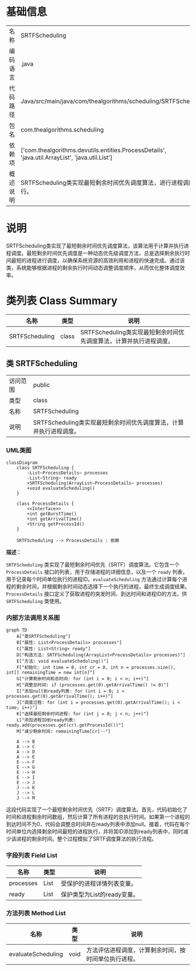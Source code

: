 # 基础信息

|      |      |
|------|------|
| 名称 | SRTFScheduling |
| 编码语言 | .java |
| 代码路径 | Java/src/main/java/com/thealgorithms/scheduling/SRTFScheduling.java |
| 包名 | com.thealgorithms.scheduling |
| 依赖项 | ['com.thealgorithms.devutils.entities.ProcessDetails', 'java.util.ArrayList', 'java.util.List'] |
| 概述说明 | SRTFScheduling类实现最短剩余时间优先调度算法，进行进程调度计算与执行。 |

# 说明

SRTFScheduling类实现了最短剩余时间优先调度算法，该算法用于计算并执行进程调度。最短剩余时间优先调度是一种动态优先级调度方法，总是选择剩余执行时间最短的进程进行调度，以确保系统资源的高效利用和进程的快速完成。通过该类，系统能够根据进程的剩余执行时间动态调整调度顺序，从而优化整体调度效率。

# 类列表 Class Summary

| 名称   | 类型  | 说明 |
|-------|------|-------------|
| SRTFScheduling | class | SRTFScheduling类实现最短剩余时间优先调度算法，计算并执行进程调度。 |



## 类 SRTFScheduling

|      |      |
|------|------|
| 访问范围 | public |
| 类型 | class |
| 名称 | SRTFScheduling |
| 说明 | SRTFScheduling类实现最短剩余时间优先调度算法，计算并执行进程调度。 |


### UML类图

```mermaid
classDiagram
    class SRTFScheduling {
        -List~ProcessDetails~ processes
        -List~String~ ready
        +SRTFScheduling(ArrayList~ProcessDetails~ processes)
        +void evaluateScheduling()
    }

    class ProcessDetails {
        <<Interface>>
        +int getBurstTime()
        +int getArrivalTime()
        +String getProcessId()
    }

    SRTFScheduling --> ProcessDetails : 依赖
```

**描述：**

`SRTFScheduling` 类实现了最短剩余时间优先（SRTF）调度算法。它包含一个 `ProcessDetails` 接口的列表，用于存储进程的详细信息，以及一个 `ready` 列表，用于记录每个时间单位执行的进程ID。`evaluateScheduling` 方法通过计算每个进程的剩余时间，并根据剩余时间动态选择下一个执行的进程，最终生成调度结果。`ProcessDetails` 接口定义了获取进程的突发时间、到达时间和进程ID的方法，供 `SRTFScheduling` 类使用。


### 内部方法调用关系图

```mermaid
graph TD
    A["类SRTFScheduling"]
    B["属性: List<ProcessDetails> processes"]
    C["属性: List<String> ready"]
    D["构造方法: SRTFScheduling(ArrayList<ProcessDetails> processes)"]
    E["方法: void evaluateScheduling()"]
    F["初始化: int time = 0, int cr = 0, int n = processes.size(), int[] remainingTime = new int[n]"]
    G["计算剩余时间和总时间: for (int i = 0; i < n; i++)"]
    H["调整总时间: if (processes.get(0).getArrivalTime() != 0)"]
    I["添加null到ready列表: for (int i = 0; i < processes.get(0).getArrivalTime(); i++)"]
    J["调度过程: for (int i = processes.get(0).getArrivalTime(); i < time; i++)"]
    K["选择最短剩余时间进程: for (int j = 0; j < n; j++)"]
    L["添加进程ID到ready列表: ready.add(processes.get(cr).getProcessId())"]
    M["减少剩余时间: remainingTime[cr]--"]

    A --> B
    A --> C
    A --> D
    A --> E
    E --> F
    E --> G
    E --> H
    E --> I
    E --> J
    J --> K
    J --> L
    J --> M
```

这段代码实现了一个最短剩余时间优先（SRTF）调度算法。首先，代码初始化了时间和进程剩余时间数组，然后计算了所有进程的总执行时间。如果第一个进程的到达时间不为0，代码会调整总时间并在ready列表中添加null。接着，代码在每个时间单位内选择剩余时间最短的进程执行，并将其ID添加到ready列表中，同时减少该进程的剩余时间。整个过程模拟了SRTF调度算法的执行流程。

### 字段列表 Field List

| 名称  | 类型  | 说明 |
|-------|-------|------|
| processes | List<ProcessDetails> | 受保护的进程详情列表变量。 |
| ready | List<String> | 保护类型为List<String>的ready变量。 |

### 方法列表 Method List

| 名称  | 类型  | 说明 |
|-------|-------|------|
| evaluateScheduling | void | 方法评估进程调度，计算剩余时间，按时间单位执行进程。 |




